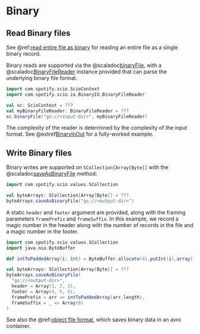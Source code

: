 # Binary

## Read Binary files

See @ref:[read entire file as binary](ReadFiles.md#read-entire-file-as-binary) for reading an entire file as a single binary record.

Binary reads are supported via the @scaladoc[binaryFile](com.spotify.scio.ScioContext#binaryFile(path:String,reader:com.spotify.scio.io.BinaryIO.BinaryFileReader,compression:org.apache.beam.sdk.io.Compression,emptyMatchTreatment:org.apache.beam.sdk.io.fs.EmptyMatchTreatment,suffix:String):com.spotify.scio.values.SCollection[Array[Byte]]), with a @scaladoc[BinaryFileReader](com.spotify.scio.io.BinaryIO.BinaryFileReader) instance provided that can parse the underlying binary file format.

```scala mdoc:compile-only
import com.spotify.scio.ScioContext
import com.spotify.scio.io.BinaryIO.BinaryFileReader

val sc: ScioContext = ???
val myBinaryFileReader: BinaryFileReader = ???
sc.binaryFile("gs://<input-dir>", myBinaryFileReader)
```

The complexity of the reader is determined by the complexity of the input format.
See @extref[BinaryInOut](example:BinaryInOut) for a fully-worked example.

## Write Binary files

Binary writes are supported on `SCollection[Array[Byte]]` with the @scaladoc[saveAsBinaryFile](com.spotify.scio.values.SCollection#saveAsBinaryFile(path:String,numShards:Int,prefix:String,suffix:String,compression:org.apache.beam.sdk.io.Compression,header:Array[Byte],footer:Array[Byte],shardNameTemplate:String,framePrefix:Array[Byte]=%3EArray[Byte],frameSuffix:Array[Byte]=%3EArray[Byte],tempDirectory:String,filenamePolicySupplier:com.spotify.scio.util.FilenamePolicySupplier)(implicitev:T%3C:%3CArray[Byte]):com.spotify.scio.io.ClosedTap[Nothing]) method:

```scala mdoc:compile-only
import com.spotify.scio.values.SCollection

val byteArrays: SCollection[Array[Byte]] = ???
byteArrays.saveAsBinaryFile("gs://<output-dir>")
```

A static `header` and `footer` argument are provided, along with the framing parameters `framePrefix` and `frameSuffix`. 
In this example, we record a magic number in the header along with the number of records in the file and a magic number in the footer.

```scala mdoc:compile-only
import com.spotify.scio.values.SCollection
import java.nio.ByteBuffer

def intToPaddedArray(i: Int) = ByteBuffer.allocate(4).putInt(i).array()

val byteArrays: SCollection[Array[Byte]] = ???
byteArrays.saveAsBinaryFile(
  "gs://<output-dir>",
  header = Array(1, 2, 3),
  footer = Array(4, 5, 6),
  framePrefix = arr => intToPaddedArray(arr.length),
  frameSuffix = _ => Array(0)
)
```

See also the @ref:[object file format](Object.md), which saves binary data in an avro container.
